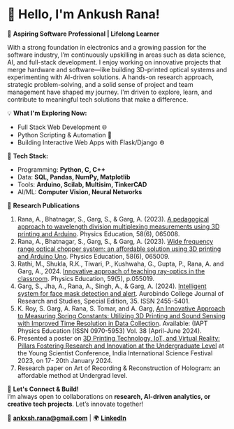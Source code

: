 # 👋 Hello, I'm Ankush Rana!  

🚀 **Aspiring Software Professional | Lifelong Learner**

With a strong foundation in electronics and a growing passion for the software industry, I’m continuously upskilling in areas such as data science, AI, and full-stack development. I enjoy working on innovative projects that merge hardware and software—like building 3D-printed optical systems and experimenting with AI-driven solutions. A hands-on research approach, strategic problem-solving, and a solid sense of project and team management have shaped my journey. I'm driven to explore, learn, and contribute to meaningful tech solutions that make a difference.

💡 **What I'm Exploring Now:**  
- Full Stack Web Development 🌐  
- Python Scripting & Automation 🐍  
- Building Interactive Web Apps with Flask/Django ⚙️

🔧 **Tech Stack:**  
- Programming: **Python, C, C++**  
- Data: **SQL, Pandas, NumPy, Matplotlib**  
- Tools: **Arduino, Scilab, Multisim, TinkerCAD**  
- AI/ML: **Computer Vision, Neural Networks**  

🔬 **Research Publications**  
1. Rana, A., Bhatnagar, S., Garg, S., & Garg, A. (2023). [A pedagogical approach to wavelength division multiplexing measurements using 3D printing and Arduino](https://iopscience.iop.org/article/10.1088/1361-6552/acf109). Physics Education, 58(6), 065008.
2. Rana, A., Bhatnagar, S., Garg, S., & Garg, A. (2023). [Wide frequency range optical chopper system: an affordable solution using 3D printing and Arduino Uno](https://iopscience.iop.org/article/10.1088/1361-6552/acf083). Physics Education, 58(6), 065009.
3. Rathi, M., Shukla, R.K., Tiwari, P., Kushwaha, G., Gupta, P., Rana, A. and Garg, A., 2024. [Innovative approach of teaching ray-optics in the classroom](https://iopscience.iop.org/article/10.1088/1361-6552/ad6969). Physics Education, 59(5), p.055019.
4. Garg, S., Jha, A., Rana, A., Singh, A., & Garg, A. (2024). [Intelligent system for face mask detection and alert](https://www.researchgate.net/publication/388647497_Intelligent_system_for_face_mask_detection_and_alert#:~:text=The%20study%20addresses%20the%20critical,ML). Aurobindo College Journal of Research and Studies, Special Edition, 35. ISSN 2455-5401.
5. K. Roy, S. Garg, A. Rana, S. Tomar, and A. Garg, [An Innovative Approach to Measuring Spring Constants: Utilizing 3D Printing and Sound Sensing with Improved Time Resolution in Data Collection](https://www.researchgate.net/publication/394160828_An_Innovative_Approach_to_Measuring_Spring_Constants_Utilizing_3D_Printing_and_Sound_Sensing_with_Improved_Time_Resolution_in_Data_Collection). Available: (IAPT Physics Education (ISSN 0970-5953) Vol. 38 (April-June 2024).
6. Presented a poster on [3D Printing Technology, IoT, and Virtual Reality: Pillars Fostering Research and Innovation at the Undergraduate Level](https://www.researchgate.net/publication/388833834_3D_Printing_Technology_IoT_and_Virtual_Reality_Pillars_Fostering_Research_and_Innovation_at_the_undergraduate_level) at the Young Scientist Conference, India International Science Festival 2023, on 17- 20th January 2024.
7. Research paper on Art of Recording & Reconstruction of Hologram: an affordable method at Undergrad level.

🌟 **Let's Connect & Build!**  
I’m always open to collaborations on **research, AI-driven analytics, or creative tech projects**. Let’s innovate together!  

📩 **ankxsh.rana@gmail.com** | 🌍 **[LinkedIn](https://www.linkedin.com/in/ankxshrana/)**  
